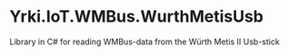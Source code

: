 # Yrki.IoT.WMBus.WurthMetisUsb
Library in C# for reading WMBus-data from the Würth Metis II Usb-stick
